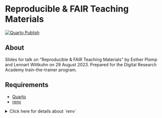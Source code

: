 # Reproducible & FAIR Teaching Materials

[![Quarto Publish](https://github.com/lnnrtwttkhn/dra-fair-teaching/actions/workflows/publish.yml/badge.svg)](https://github.com/lnnrtwttkhn/dra-fair-teaching/actions/workflows/publish.yml)

## About

Slides for talk on "Reproducible & FAIR Teaching Materials" by Esther Plomp and Lennart Wittkuhn on 29 August 2023.
Prepared for the Digital Research Academy train-the-trainer program.

## Requirements

- [Quarto](https://quarto.org/)
- [renv](https://rstudio.github.io/renv/articles/renv.html)

<details>
  <summary>Click here for details about `renv`</summary>
```R
# Bootstrapping renv 1.0.0 ---------------------------------------------------
- Downloading renv ... OK
- Installing renv  ... OK

- Project '~/dra-fair-teaching' loaded. [renv 1.0.0]
- None of the packages recorded in the lockfile are installed.
- Using `renv::restore()` to restore the project library.
Do you want to proceed? [Y/n]: Y

The following package(s) will be updated:

# CRAN -----------------------------------------------------------------------
- base64enc     [* -> 0.1-3]
- cachem        [* -> 1.0.8]
- cli           [* -> 3.6.1]
- digest        [* -> 0.6.33]
- ellipsis      [* -> 0.3.2]
- evaluate      [* -> 0.21]
- fastmap       [* -> 1.1.1]
- glue          [* -> 1.6.2]
- highr         [* -> 0.10]
- jquerylib     [* -> 0.1.4]
- jsonlite      [* -> 1.8.7]
- knitr         [* -> 1.43]
- lifecycle     [* -> 1.0.3]
- magrittr      [* -> 2.0.3]
- memoise       [* -> 2.0.1]
- mime          [* -> 0.12]
- R6            [* -> 2.5.1]
- rappdirs      [* -> 0.3.3]
- rlang         [* -> 1.1.1]
- stringi       [* -> 1.7.12]
- stringr       [* -> 1.5.0]
- vctrs         [* -> 0.6.3]
- yaml          [* -> 2.3.7]

# RSPM -----------------------------------------------------------------------
- bslib         [* -> 0.5.1]
- fontawesome   [* -> 0.5.2]
- fs            [* -> 1.6.3]
- htmltools     [* -> 0.5.6]
- rmarkdown     [* -> 2.24]
- sass          [* -> 0.4.7]
- tinytex       [* -> 0.46]
- xfun          [* -> 0.40]

# Installing packages --------------------------------------------------------

```
</details>

## License

Creative Commons Attribution 4.0 International ([CC BY 4.0](https://creativecommons.org/licenses/by/4.0/)).
For details, see the [`LICENSE.md`](LICENSE.md) file.

## Contributors

- [Esther Plomp](mailto:e.plomp@tudelft.nl)
- [Lennart Wittkuhn](mailto:lennart.wittkuhn@uni-hamburg.de)